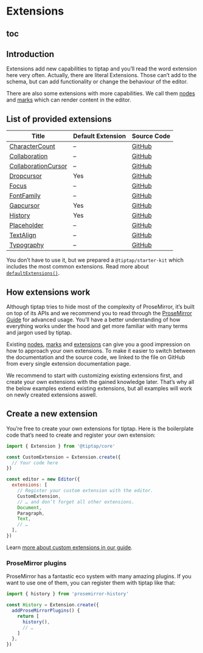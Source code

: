 # Extensions

## toc

## Introduction
Extensions add new capabilities to tiptap and you’ll read the word extension here very often. Actually, there are literal Extensions. Those can’t add to the schema, but can add functionality or change the behaviour of the editor.

There are also some extensions with more capabilities. We call them [nodes](/api/nodes) and [marks](/api/marks) which can render content in the editor.

## List of provided extensions
| Title                                                       | Default Extension | Source Code                                                                                            |
| ----------------------------------------------------------- | ----------------- | ------------------------------------------------------------------------------------------------------ |
| [CharacterCount](/api/extensions/character-count)           | –                 | [GitHub](https://github.com/ueberdosis/tiptap/blob/main/packages/extension-character-count/)      |
| [Collaboration](/api/extensions/collaboration)              | –                 | [GitHub](https://github.com/ueberdosis/tiptap/blob/main/packages/extension-collaboration/)        |
| [CollaborationCursor](/api/extensions/collaboration-cursor) | –                 | [GitHub](https://github.com/ueberdosis/tiptap/blob/main/packages/extension-collaboration-cursor/) |
| [Dropcursor](/api/extensions/dropcursor)                    | Yes               | [GitHub](https://github.com/ueberdosis/tiptap/blob/main/packages/extension-dropcursor/)           |
| [Focus](/api/extensions/focus)                              | –                 | [GitHub](https://github.com/ueberdosis/tiptap/blob/main/packages/extension-focus/)                |
| [FontFamily](/api/extensions/font-family)                   | –                 | [GitHub](https://github.com/ueberdosis/tiptap/blob/main/packages/extension-font-family/)          |
| [Gapcursor](/api/extensions/gapcursor)                      | Yes               | [GitHub](https://github.com/ueberdosis/tiptap/blob/main/packages/extension-gapcursor/)            |
| [History](/api/extensions/history)                          | Yes               | [GitHub](https://github.com/ueberdosis/tiptap/blob/main/packages/extension-history/)              |
| [Placeholder](/api/extensions/placeholder)                  | –                 | [GitHub](https://github.com/ueberdosis/tiptap/blob/main/packages/extension-placeholder/)          |
| [TextAlign](/api/extensions/text-align)                     | –                 | [GitHub](https://github.com/ueberdosis/tiptap/blob/main/packages/extension-text-align/)           |
| [Typography](/api/extensions/typography)                    | –                 | [GitHub](https://github.com/ueberdosis/tiptap/blob/main/packages/extension-typography/)           |

You don’t have to use it, but we prepared a `@tiptap/starter-kit` which includes the most common extensions. Read more about [`defaultExtensions()`](/guide/configuration#default-extensions).

## How extensions work
Although tiptap tries to hide most of the complexity of ProseMirror, it’s built on top of its APIs and we recommend you to read through the [ProseMirror Guide](https://ProseMirror.net/docs/guide/) for advanced usage. You’ll have a better understanding of how everything works under the hood and get more familiar with many terms and jargon used by tiptap.

Existing [nodes](/api/nodes), [marks](/api/marks) and [extensions](/api/extensions) can give you a good impression on how to approach your own extensions. To make it easier to switch between the documentation and the source code, we linked to the file on GitHub from every single extension documentation page.

We recommend to start with customizing existing extensions first, and create your own extensions with the gained knowledge later. That’s why all the below examples extend existing extensions, but all examples will work on newly created extensions aswell.

## Create a new extension
You’re free to create your own extensions for tiptap. Here is the boilerplate code that’s need to create and register your own extension:

```js
import { Extension } from '@tiptap/core'

const CustomExtension = Extension.create({
  // Your code here
})

const editor = new Editor({
  extensions: [
    // Register your custom extension with the editor.
    CustomExtension,
    // … and don’t forget all other extensions.
    Document,
    Paragraph,
    Text,
    // …
  ],
})
```

Learn [more about custom extensions in our guide](/guide/extend-extensions).

### ProseMirror plugins
ProseMirror has a fantastic eco system with many amazing plugins. If you want to use one of them, you can register them with tiptap like that:

```js
import { history } from 'prosemirror-history'

const History = Extension.create({
  addProseMirrorPlugins() {
    return [
      history(),
      // …
    ]
  },
})
```
